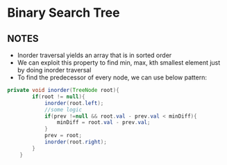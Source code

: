 # Binary Search Tree

## NOTES
- Inorder traversal yields an array that is in sorted order
- We can exploit this property to find min, max, kth smallest element just by doing inorder traversal
- To find the predecessor of every node, we can use below pattern:
```java
private void inorder(TreeNode root){
        if(root != null){
            inorder(root.left);
            //some logic
            if(prev !=null && root.val - prev.val < minDiff){
                minDiff = root.val - prev.val;
            }
            prev = root;
            inorder(root.right);
        }
    }
```
